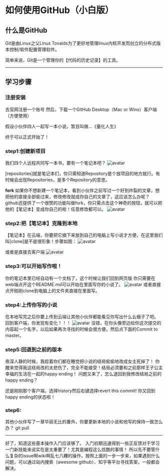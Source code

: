 # 如何使用GitHub（小白版）


## 什么是GitHub

Git是由Linux之父Linus Tovalds为了更好地管理linux内核开发而创立的分布式版本控制/软件配置管理软件。

简单来说，Git是一个管理你的【代码的历史记录】的工具。

------------------------------------------------

## 学习步骤

### 注册安装

去官网注册一个账号
然后，下载一个GitHub Desktop（Mac or Wins）客户端（方便使用）

假设小伙伴四人一起写一本小说，暂且叫做...《量化人生》

终于可以正式开始了！

### step1:创建新项目
我们四个人远程共同写一本书，要有一个笔记本吧？
![avatar](https://github.com/quantitative-trading-research/how_to_use_github/blob/master/github-repositories.png)

[repositories]就是笔记本们，你只需知道Repository是个放项目的地方就行。有时候会出现Repositories，是多个Repository的意思。

**fork**
如果你不想新建一个笔记本，看到小伙伴之前写过一个好到炸裂的文章，想把他的直接全部偷过来，修改修改就成你自己的文章了，这应该怎么办呢？
github还提供了一个很赞的功能叫做fork，你只需点击这个神奇的按钮，就可以把他的【笔记本】变成你自己的啦！任意修改都可以。
![avatar](https://github.com/quantitative-trading-research/how_to_use_github/blob/master/github-fork.jpg)

### step2:把【笔记本】克隆到本地
【笔记本】在云端，你要把它摘下来放到自己的电脑上写小说才方便，在这里我们叫[clone]是不是很形象！步骤如图：
![avatar](https://github.com/quantitative-trading-research/how_to_use_github/blob/master/github-clone.jpg)

或者是直接去客户端
![avatar](https://github.com/quantitative-trading-research/how_to_use_github/blob/master/github-desktop.jpg)

### step3:可以开始写作啦！
你的笔记本里已经自动有一个文档了，这个时候让我们回到网页版
你只需要在web端点开这个README.md可以开始在里面写你的小说了。
![avatar](https://github.com/quantitative-trading-research/how_to_use_github/blob/master/github-readme.jpg)
或者直接点开刚刚clone到电脑上的文件夹直接在里面写。

### step4:上传你写的小说
在本地写完之后你要上传到云端让其他小伙伴都能看见你写出什么幺蛾子了吧。
回到客户端，你发现有变化！！！
![avatar](https://github.com/quantitative-trading-research/how_to_use_github/blob/master/github-commit.jpg)
没错，在你头像旁边给你这次提交的内容起一个名字，以后如果再次寻找的时候会很方便。然后点下面的Commit to master。

### step5:回退到之前的版本
夜深人静的时候，我趁着你们都在睡觉把小说的结局偷偷地改成女主死掉了！
你醒来觉得我这结局改的太悲伤了，完全不能接受！结局必须要和之前那样王子公主幸福的生活在一起的happy ending！
问题又来了，怎么退回到我修改结局之前的happy ending？

还是刚刚那个客户端，选择history然后右键选择revert this commit!
你又回到happy ending的状态啦！

### step6:
其他小伙伴写了一章华丽无比的番外，你要更新本地的小说和他写的保持一致怎么办？
git pull

------------------------------

好了，知道这些基本操作入门应该够了。
入门初期迅速得到一些正反馈对于学习一门新技能来说实在是太重要了！尤其是编程这么炫酷的事情！
所以先不要管什么复杂的issue啊wiki啊乱七八糟的操作，按照上面的一步一步来，如果遇到什么问题，可以通过站内搜索（awesome github）、知乎等平台寻找答案，一般都会解决。